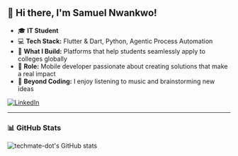 ## 👋 Hi there, I'm Samuel Nwankwo!
 
- 🎓 **IT Student**
- 💻 **Tech Stack:** Flutter & Dart, Python, Agentic Process Automation
- 🚀 **What I Build:** Platforms that help students seamlessly apply to colleges globally
- 📱 **Role:** Mobile developer passionate about creating solutions that make a real impact
- 🎵 **Beyond Coding:** I enjoy listening to music and brainstorming new ideas

[![LinkedIn](https://img.shields.io/badge/LinkedIn-blue?logo=linkedin&style=flat-square)](https://www.linkedin.com/in/snc01)

---

### 📊 GitHub Stats

![techmate-dot's GitHub stats](https://github-readme-stats.vercel.app/api?username=techmate-dot&show_icons=true&theme=radical)
